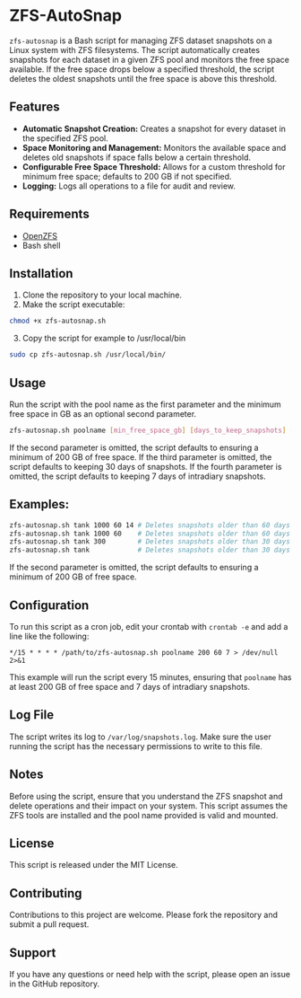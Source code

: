 # ZFS-AutoSnap

`zfs-autosnap` is a Bash script for managing ZFS dataset snapshots on a Linux system with ZFS filesystems. The script automatically creates snapshots for each dataset in a given ZFS pool and monitors the free space available. If the free space drops below a specified threshold, the script deletes the oldest snapshots until the free space is above this threshold.

## Features

- **Automatic Snapshot Creation:** Creates a snapshot for every dataset in the specified ZFS pool.
- **Space Monitoring and Management:** Monitors the available space and deletes old snapshots if space falls below a certain threshold.
- **Configurable Free Space Threshold:** Allows for a custom threshold for minimum free space; defaults to 200 GB if not specified.
- **Logging:** Logs all operations to a file for audit and review.

## Requirements

- [OpenZFS](https://github.com/openzfs/zfs)
- Bash shell

## Installation

1. Clone the repository to your local machine.
2. Make the script executable:

```bash
chmod +x zfs-autosnap.sh
```

3. Copy the script for example to /usr/local/bin

```bash
sudo cp zfs-autosnap.sh /usr/local/bin/
```

## Usage

Run the script with the pool name as the first parameter and the minimum free space in GB as an optional second parameter.
```bash
zfs-autosnap.sh poolname [min_free_space_gb] [days_to_keep_snapshots] [days_to_keep_intradiary_snapshots]
```
If the second parameter is omitted, the script defaults to ensuring a minimum of 200 GB of free space.
If the third parameter is omitted, the script defaults to keeping 30 days of snapshots.
If the fourth parameter is omitted, the script defaults to keeping 7 days of intradiary snapshots.

## Examples:

```bash
zfs-autosnap.sh tank 1000 60 14 # Deletes snapshots older than 60 days or when 1000 GB threshold is reached and deletes all intradiary snapshots older than 14 days.
zfs-autosnap.sh tank 1000 60    # Deletes snapshots older than 60 days or when 1000 GB threshold is reached and deletes all intradiary snapshots older than 7 days.
zfs-autosnap.sh tank 300        # Deletes snapshots older than 30 days or when 300 GB threshold is reached and deletes all intradiary snapshots older than 7 days.
zfs-autosnap.sh tank            # Deletes snapshots older than 30 days or when 200 GB threshold is reached and deletes all intradiary snapshots older than 7 days.
```

If the second parameter is omitted, the script defaults to ensuring a minimum of 200 GB of free space.

## Configuration
To run this script as a cron job, edit your crontab with `crontab -e` and add a line like the following:

```cron
*/15 * * * * /path/to/zfs-autosnap.sh poolname 200 60 7 > /dev/null 2>&1
```

This example will run the script every 15 minutes, ensuring that `poolname` has at least 200 GB of free space and 7 days of intradiary snapshots.

## Log File

The script writes its log to `/var/log/snapshots.log`. Make sure the user running the script has the necessary permissions to write to this file.

## Notes

Before using the script, ensure that you understand the ZFS snapshot and delete operations and their impact on your system.
This script assumes the ZFS tools are installed and the pool name provided is valid and mounted.

## License

This script is released under the MIT License.

## Contributing

Contributions to this project are welcome. Please fork the repository and submit a pull request.

## Support

If you have any questions or need help with the script, please open an issue in the GitHub repository.
